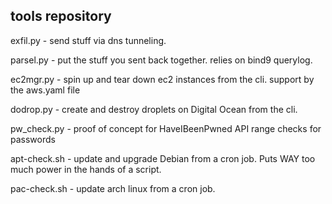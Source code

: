 ## tools repository 

exfil.py - send stuff via dns tunneling. 

parsel.py - put the stuff you sent back together. relies on bind9 querylog.

ec2mgr.py - spin up and tear down ec2 instances from the cli. support by the
aws.yaml file

dodrop.py - create and destroy droplets on Digital Ocean from the cli.

pw_check.py - proof of concept for HaveIBeenPwned API range checks for passwords

apt-check.sh - update and upgrade Debian from a cron job. Puts WAY too much 
power in the hands of a script.

pac-check.sh - update arch linux from a cron job.
